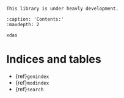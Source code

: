 ```{include} ../README.md
```

```{warning}
This library is under heavly development.
```

```{toctree}
:caption: 'Contents:'
:maxdepth: 2

xdas
```

# Indices and tables

- {ref}`genindex`
- {ref}`modindex`
- {ref}`search`
